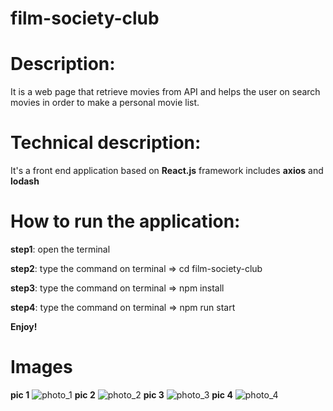 # film-society-club

# Description:
  It is a web page that retrieve movies from API and helps the user on search movies in order to make a personal movie list.
  
# Technical description:
  It's a front end application based on **React.js** framework includes **axios** and **lodash**
  
# How to run the application:
**step1**: open the terminal

**step2**: type the command on terminal => cd film-society-club

**step3**: type the command on terminal => npm install

**step4**: type the command on terminal => npm run start

**Enjoy!**

# Images
**pic 1**
![photo_1](https://user-images.githubusercontent.com/85998893/214248599-e8e61b31-d162-41e7-88bf-356c42d7d772.jpg)
**pic 2**
![photo_2](https://user-images.githubusercontent.com/85998893/214248610-5f92eab4-328c-4a9a-adb5-ac7e34811f48.png)
**pic 3**
![photo_3](https://user-images.githubusercontent.com/85998893/214248617-711180c0-3593-4476-930c-a5ab87847c4a.png)
**pic 4**
![photo_4](https://user-images.githubusercontent.com/85998893/214248623-ba017257-4c13-42ee-be0b-0d2557a4821c.png)
